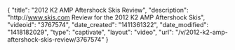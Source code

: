 {
    "title": "2012 K2 AMP Aftershock Skis Review",
    "description": "http:\/\/www.skis.com Review for the 2012 K2 AMP Aftershock Skis",
    "videoid": "3767574",
    "date_created": "1411361322",
    "date_modified": "1418182029",
    "type": "captivate",
    "layout": "video",
    "url": "\/v\/2012-k2-amp-aftershock-skis-review\/3767574"
}